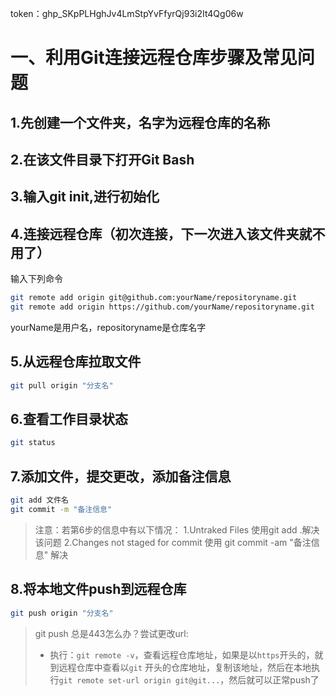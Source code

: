 token：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

# 一、利用Git连接远程仓库步骤及常见问题

## 1.先创建一个文件夹，名字为远程仓库的名称

## 2.在该文件目录下打开Git Bash

## 3.输入git init,进行初始化

## 4.连接远程仓库（初次连接，下一次进入该文件夹就不用了）
输入下列命令

~~~bash
git remote add origin git@github.com:yourName/repositoryname.git
git remote add origin https://github.com/yourName/repositoryname.git
~~~


yourName是用户名，repositoryname是仓库名字

## 5.从远程仓库拉取文件
~~~bash
git pull origin "分支名"
~~~


## 6.查看工作目录状态

~~~bash
git status
~~~

## 7.添加文件，提交更改，添加备注信息

~~~bash
git add 文件名
git commit -m "备注信息"
~~~



> 注意：若第6步的信息中有以下情况：
> 1.Untraked Files
> 使用git add .解决该问题
> 2.Changes not staged for commit
> 使用 git commit -am "备注信息" 解决



## 8.将本地文件push到远程仓库
```bash
git push origin "分支名"
```

> git push 总是443怎么办？尝试更改url:
>
> - 执行：`git remote -v`，查看远程仓库地址，如果是以`https`开头的，就到远程仓库中查看以`git` 开头的仓库地址，复制该地址，然后在本地执行`git remote set-url origin git@git...`，然后就可以正常push了

